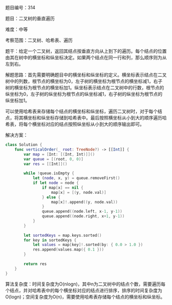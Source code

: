 题目编号：314

题目：二叉树的垂直遍历

难度：中等

考察范围：二叉树、哈希表、遍历

题干：给定一个二叉树，返回其结点按垂直方向从上到下的遍历。每个结点的位置由其在树中的横坐标和纵坐标决定。如果两个结点在同一行和列，那么顺序则为从左到右。

解题思路：首先需要明确题目中的横坐标和纵坐标的定义。横坐标表示结点在二叉树中的列数，根节点的横坐标为0，左子树的横坐标为根节点的横坐标减1，右子树的横坐标为根节点的横坐标加1。纵坐标表示结点在二叉树中的行数，根节点的纵坐标为0，左子树的纵坐标为根节点的纵坐标减1，右子树的纵坐标为根节点的纵坐标加1。

可以使用哈希表来存储每个结点的横坐标和纵坐标，遍历二叉树时，对于每个结点，将其横坐标和纵坐标存储到哈希表中。最后按照横坐标从小到大的顺序遍历哈希表，将每个横坐标对应的结点按照纵坐标从小到大的顺序输出即可。

解决方案：

```swift
class Solution {
    func verticalOrder(_ root: TreeNode?) -> [[Int]] {
        var map = [Int: [(Int, Int)]]()
        var queue = [(root, 0, 0)]
        var res = [[Int]]()
        
        while !queue.isEmpty {
            let (node, x, y) = queue.removeFirst()
            if let node = node {
                if map[x] == nil {
                    map[x] = [(y, node.val)]
                } else {
                    map[x]!.append((y, node.val))
                }
                queue.append((node.left, x-1, y-1))
                queue.append((node.right, x+1, y-1))
            }
        }
        
        let sortedKeys = map.keys.sorted()
        for key in sortedKeys {
            let values = map[key]!.sorted(by: { 0.0 > 1.0 })
            res.append(values.map({ 0.1 }))
        }
        
        return res
    }
}
```

算法复杂度：时间复杂度为O(nlogn)，其中n为二叉树中的结点个数，需要遍历每个结点，并对哈希表中的每个横坐标对应的结点进行排序，排序的时间复杂度为O(logn)；空间复杂度为O(n)，需要使用哈希表存储每个结点的横坐标和纵坐标。